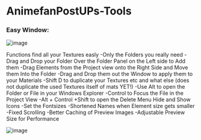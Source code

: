 # AnimefanPostUPs-Tools
 
### Easy Window:
![image](https://github.com/AnimefanPostUP/Unity.Animefans_Tools/assets/93488236/7d86e98d-28fb-4d81-9ebb-684a145e99ae)

Functions
find all your Textures easly
-Only the Folders you really need
-Drag and Drop your Folder Over the Folder Panel on the Left side to Add them
-Drag Elements from the Project view onto the Right Side and Move them Into the Folder
-Drag and Drop them out the Window to apply them to your Materials
-Shift D to duplicate your Textures etc and what else (does not duplicate the used Textures itself of mats YET!)
-Use Alt to open the Folder or File in your Windows Explorer
-Control to Focus the File in the Project View
-Alt + Control +Shift to open the Delete Menu
Hide and Show Icons
-Set the Fontsizes
-Shortened Names when Element size gets smaller
-Fixed Scrolling
-Better Caching of Preview Images
-Adjustable Preview Size for Performance

![image](https://github.com/AnimefanPostUP/Unity.Animefans_Tools/assets/93488236/37dc173d-6881-47fe-92fb-0f7c9f0f0bea)
